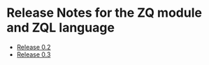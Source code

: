 # Release Notes for the ZQ module and ZQL language

* [Release 0.2](ReleaseNote_0.2.md)
* [Release 0.3](ReleaseNote_0.3.md)

